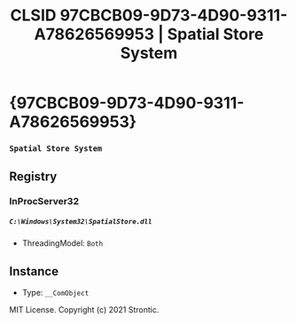﻿---
title: "CLSID 97CBCB09-9D73-4D90-9311-A78626569953 | Spatial Store System"
excerpt: What is COM-Object CLSID 97CBCB09-9D73-4D90-9311-A78626569953?
---

# {97CBCB09-9D73-4D90-9311-A78626569953}

### `Spatial Store System`

## Registry


### InProcServer32

##### `C:\Windows\System32\SpatialStore.dll`
* ThreadingModel: `Both`

## Instance

* Type: `__ComObject`

MIT License. Copyright (c) 2021 Strontic.


